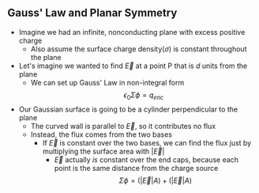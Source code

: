 ## Gauss' Law and Planar Symmetry
- Imagine we had an infinite, nonconducting plane with excess positive charge
    * Also assume the surface charge density($\sigma$) is constant throughout the plane
- Let's imagine we wanted to find $\vec{E}$ at a point P that is $d$ units from the plane
    * We can set up Gauss' Law in non-integral form
$$ \epsilon_0 \Sigma \phi = q_{enc} $$
- Our Gaussian surface is going to be a cylinder perpendicular to the plane
    * The curved wall is parallel to $\vec{E}$, so it contributes no flux
    * Instead, the flux comes from the two bases
        + If $\vec{E}$ is constant over the two bases, we can find the flux just by multiplying the surface area with $|\vec{E}|$
            - $\vec{E}$ actually *is* constant over the end caps, because each point is the same distance from the charge source
$$ \Sigma \phi = \big( |\vec{E}| A \big) + \big( |\vec{E}| A \big) $$
